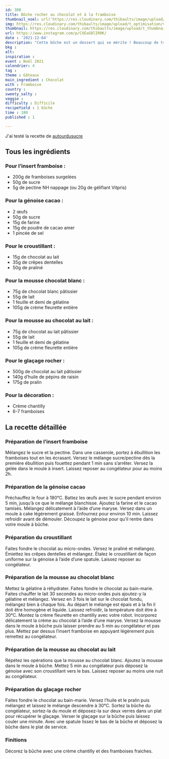 ```yaml
---
id: 308
title: Bûche rocher au chocolat et à la framboise
thumbnail_noel: url('https://res.cloudinary.com/thibaults/image/upload/t_carre/v1638623364/Recipes/20211204_buche_rocher_framboise.jpg')
img: https://res.cloudinary.com/thibaults/image/upload/t_optimisation/v1638623364/Recipes/20211204_buche_rocher_framboise.jpg
thumbnail: https://res.cloudinary.com/thibaults/image/upload/t_thumbnail_josie/v1638623364/Recipes/20211204_buche_rocher_framboise.jpg
url: https://www.instagram.com/p/CXEaG8lIR0K/
date : '2021-12-04'
description: "Cette bûche est un dessert qui se mérite ! Beaucoup de travail mais un résultat à la hauteur des attentes avec cette bûche rocher au chocolat et à la framboise."
bkg : 
alt: 
inspiration : 
event : Noël 2021
calendrier: 4
tag : 
theme : Gâteaux
main_ingredient : Chocolat
with : Framboise
country : 
sweety_salty : 
veggie : 
difficulty : Difficile
recipeYield : 1 bûche
time : 180
published : 1

---
```


J'ai testé la recette de <a href="https://www.autourdusucre.com/">autourdusucre</a>

## Tous les ingrédients
### Pour l’insert framboise :
 - 200g de framboises surgelées
 - 50g de sucre
 - 5g de pectine NH nappage (ou 20g de gélifiant Vitpris)

### Pour la génoise cacao :
 - 2 œufs
 - 50g de sucre
 - 15g de farine
 - 15g de poudre de cacao amer
 - 1 pincée de sel

### Pour le croustillant :
 - 15g de chocolat au lait
 - 35g de crêpes dentelles
 - 50g de praliné

### Pour la mousse chocolat blanc :
 - 75g de chocolat blanc pâtissier
 - 55g de lait
 - 1 feuille et demi de gélatine
 - 105g de crème fleurette entière

### Pour la mousse au chocolat au lait :
 - 75g de chocolat au lait pâtissier
 - 55g de lait
 - 1 feuille et demi de gélatine
 - 105g de crème fleurette entière

### Pour le glaçage rocher :
 - 500g de chocolat au lait pâtissier
 - 140g d’huile de pépins de raisin
 - 175g de pralin

### Pour la décoration :
 - Crème chantilly
 - 6-7 framboises

## La recette détaillée
### Préparation de l’insert framboise 
Mélangez le sucre et la pectine. Dans une casserole, portez à ébullition les framboises tout en les écrasant. Versez le mélange sucre/pectine dès la première ébullition puis fouettez pendant 1 min sans s’arrêter. Versez la gelée dans le moule à insert. Laissez reposer au congélateur pour au moins 2h.

### Préparation de la génoise cacao
Préchauffez le four à 180°C. Battez les œufs avec le sucre pendant environ 5 min, jusqu’à ce que le mélange blanchisse. Ajoutez la farine et le cacao tamisés. Mélangez délicatement à l’aide d’une maryse. Versez dans un moule à cake légèrement graissé. Enfournez pour environ 10 min. Laissez refroidir avant de démouler. Découpez la génoise pour qu’il rentre dans votre moule à bûche.

### Préparation du croustillant 
Faites fondre le chocolat au micro-ondes. Versez le praliné et mélangez. Émiettez les crêpes dentelles et mélangez. Étalez le croustillant de façon uniforme sur la génoise à l’aide d’une spatule. Laissez reposer au congélateur.

### Préparation de la mousse au chocolat blanc
Mettez la gélatine à réhydrater. Faites fondre le chocolat au bain-marie. Faites chauffer le lait 30 secondes au micro-ondes puis ajoutez-y la gélatine et mélangez. Versez en 3 fois le lait sur le chocolat fondu, mélangez bien à chaque fois. Au départ le mélange est épais et à la fin il doit être homogène et liquide. Laissez refroidir, la température doit être à 30°C. Montez la crème fleurette en chantilly avec votre robot. Incorporez délicatement la crème au chocolat à l’aide d’une maryse. Versez la mousse dans le moule à bûche puis laisser prendre au 5 min au congélateur et pas plus. Mettez par dessus l’insert framboise en appuyant légèrement puis remettez au congélateur.

### Préparation de la mousse au chocolat au lait
Répétez les opérations que la mousse au chocolat blanc. Ajoutez la mousse dans le moule à bûche. Mettez 5 min au congélateur puis déposez la génoise avec son croustillant vers le bas. Laissez reposer au moins une nuit au congélateur.

### Préparation du glaçage rocher
Faites fondre le chocolat au bain-marie. Versez l’huile et le pralin puis mélangez et laissez le mélange descendre à 30°C. Sortez la bûche du congélateur, sortez-la du moule et déposez-la sur deux verres dans un plat pour récupérer le glaçage. Verser le glaçage sur la bûche puis laissez couler une minute. Avec une spatule lissez le bas de la bûche et déposez la bûche dans le plat de service.

### Finitions
Décorez la bûche avec une crème chantilly et des framboises fraiches.